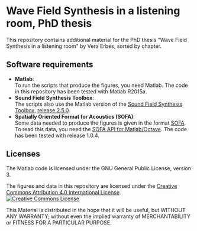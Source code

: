 # Wave Field Synthesis in a listening room, PhD thesis
This repository contains additional material for the PhD thesis "Wave Field Synthesis in a listening room" by Vera Erbes, sorted by chapter.

## Software requirements
* **Matlab**:\
To run the scripts that produce the figures, you need Matlab. The code in this repository has been tested with Matlab R2015a.
* **Sound Field Synthesis Toolbox**:\
The scripts also use the Matlab version of the <a rel="license" href="http://www.sfstoolbox.org">Sound Field Synthesis Toolbox</a>, <a rel="license" href="http://doi.org/10.5281/zenodo.2597212">release 2.5.0</a>.
* **Spatially Oriented Format for Acoustics (SOFA)**:\
Some data needed to produce the figures is given in the format <a rel="license" href="http://www.sofaconventions.org">SOFA</a>. To read this data, you need the <a rel="license" href="http://sourceforge.net/projects/sofacoustics/files/">SOFA API for Matlab/Octave</a>. The code has been tested with release 1.0.4.

## Licenses
The Matlab code is licensed under the GNU General Public License, version 3.

The figures and data in this repository are licensed under the <a rel="license" href="http://creativecommons.org/licenses/by/4.0/">Creative Commons Attribution 4.0 International License</a>.
<a rel="license" href="http://creativecommons.org/licenses/by/4.0/"><img alt="Creative Commons License" style="border-width:0" src="https://i.creativecommons.org/l/by/4.0/88x31.png" /></a><br />

This Material is distributed in the hope that it will be useful, but WITHOUT ANY WARRANTY; without even the implied warranty of MERCHANTABILITY or FITNESS FOR A PARTICULAR PURPOSE.
